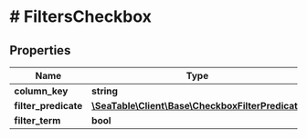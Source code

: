 # # FiltersCheckbox

## Properties

Name | Type | Description | Notes
------------ | ------------- | ------------- | -------------
**column_key** | **string** |  | [optional]
**filter_predicate** | [**\SeaTable\Client\Base\CheckboxFilterPredicate**](CheckboxFilterPredicate.md) |  | [optional]
**filter_term** | **bool** |  | [optional]

